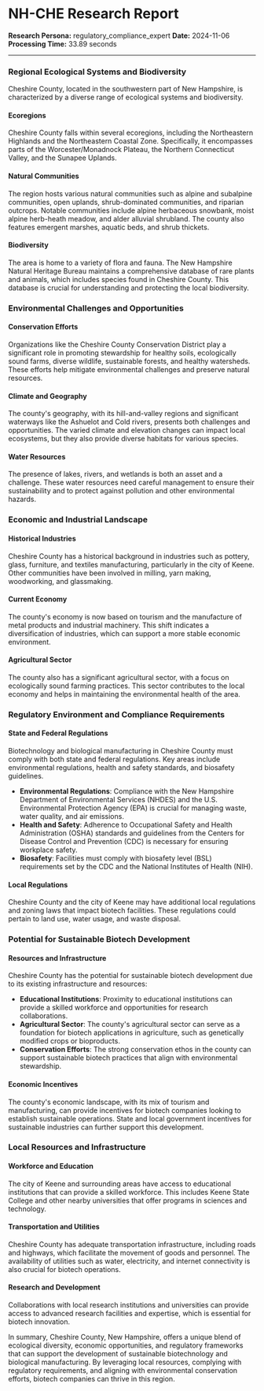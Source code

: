 # NH-CHE Research Report

**Research Persona:** regulatory_compliance_expert
**Date:** 2024-11-06
**Processing Time:** 33.89 seconds

---

### Regional Ecological Systems and Biodiversity

Cheshire County, located in the southwestern part of New Hampshire, is characterized by a diverse range of ecological systems and biodiversity.

#### Ecoregions
Cheshire County falls within several ecoregions, including the Northeastern Highlands and the Northeastern Coastal Zone. Specifically, it encompasses parts of the Worcester/Monadnock Plateau, the Northern Connecticut Valley, and the Sunapee Uplands.

#### Natural Communities
The region hosts various natural communities such as alpine and subalpine communities, open uplands, shrub-dominated communities, and riparian outcrops. Notable communities include alpine herbaceous snowbank, moist alpine herb-heath meadow, and alder alluvial shrubland. The county also features emergent marshes, aquatic beds, and shrub thickets.

#### Biodiversity
The area is home to a variety of flora and fauna. The New Hampshire Natural Heritage Bureau maintains a comprehensive database of rare plants and animals, which includes species found in Cheshire County. This database is crucial for understanding and protecting the local biodiversity.

### Environmental Challenges and Opportunities

#### Conservation Efforts
Organizations like the Cheshire County Conservation District play a significant role in promoting stewardship for healthy soils, ecologically sound farms, diverse wildlife, sustainable forests, and healthy watersheds. These efforts help mitigate environmental challenges and preserve natural resources.

#### Climate and Geography
The county's geography, with its hill-and-valley regions and significant waterways like the Ashuelot and Cold rivers, presents both challenges and opportunities. The varied climate and elevation changes can impact local ecosystems, but they also provide diverse habitats for various species.

#### Water Resources
The presence of lakes, rivers, and wetlands is both an asset and a challenge. These water resources need careful management to ensure their sustainability and to protect against pollution and other environmental hazards.

### Economic and Industrial Landscape

#### Historical Industries
Cheshire County has a historical background in industries such as pottery, glass, furniture, and textiles manufacturing, particularly in the city of Keene. Other communities have been involved in milling, yarn making, woodworking, and glassmaking.

#### Current Economy
The county's economy is now based on tourism and the manufacture of metal products and industrial machinery. This shift indicates a diversification of industries, which can support a more stable economic environment.

#### Agricultural Sector
The county also has a significant agricultural sector, with a focus on ecologically sound farming practices. This sector contributes to the local economy and helps in maintaining the environmental health of the area.

### Regulatory Environment and Compliance Requirements

#### State and Federal Regulations
Biotechnology and biological manufacturing in Cheshire County must comply with both state and federal regulations. Key areas include environmental regulations, health and safety standards, and biosafety guidelines.

- **Environmental Regulations**: Compliance with the New Hampshire Department of Environmental Services (NHDES) and the U.S. Environmental Protection Agency (EPA) is crucial for managing waste, water quality, and air emissions.
- **Health and Safety**: Adherence to Occupational Safety and Health Administration (OSHA) standards and guidelines from the Centers for Disease Control and Prevention (CDC) is necessary for ensuring workplace safety.
- **Biosafety**: Facilities must comply with biosafety level (BSL) requirements set by the CDC and the National Institutes of Health (NIH).

#### Local Regulations
Cheshire County and the city of Keene may have additional local regulations and zoning laws that impact biotech facilities. These regulations could pertain to land use, water usage, and waste disposal.

### Potential for Sustainable Biotech Development

#### Resources and Infrastructure
Cheshire County has the potential for sustainable biotech development due to its existing infrastructure and resources:
- **Educational Institutions**: Proximity to educational institutions can provide a skilled workforce and opportunities for research collaborations.
- **Agricultural Sector**: The county's agricultural sector can serve as a foundation for biotech applications in agriculture, such as genetically modified crops or bioproducts.
- **Conservation Efforts**: The strong conservation ethos in the county can support sustainable biotech practices that align with environmental stewardship.

#### Economic Incentives
The county's economic landscape, with its mix of tourism and manufacturing, can provide incentives for biotech companies looking to establish sustainable operations. State and local government incentives for sustainable industries can further support this development.

### Local Resources and Infrastructure

#### Workforce and Education
The city of Keene and surrounding areas have access to educational institutions that can provide a skilled workforce. This includes Keene State College and other nearby universities that offer programs in sciences and technology.

#### Transportation and Utilities
Cheshire County has adequate transportation infrastructure, including roads and highways, which facilitate the movement of goods and personnel. The availability of utilities such as water, electricity, and internet connectivity is also crucial for biotech operations.

#### Research and Development
Collaborations with local research institutions and universities can provide access to advanced research facilities and expertise, which is essential for biotech innovation.

In summary, Cheshire County, New Hampshire, offers a unique blend of ecological diversity, economic opportunities, and regulatory frameworks that can support the development of sustainable biotechnology and biological manufacturing. By leveraging local resources, complying with regulatory requirements, and aligning with environmental conservation efforts, biotech companies can thrive in this region.